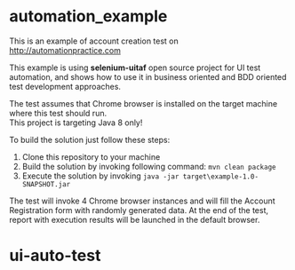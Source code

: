 # automation_example
This is an example of account creation test on http://automationpractice.com

This example is using **selenium-uitaf** open source project for UI test automation, 
and shows how to use it in business oriented and BDD oriented test development approaches.

The test assumes that Chrome browser is installed on the target machine where this test should run.
<br>This project is targeting Java 8 only!

To build the solution just follow these steps:
1)	Clone this repository to your machine
2)	Build the solution by invoking following command:  `mvn clean package`
3)	Execute the solution by invoking `java -jar target\example-1.0-SNAPSHOT.jar`

The test will invoke 4 Chrome browser instances and will fill the Account Registration form with randomly generated data.
At the end of the test, report with execution results will be launched in the default browser.
# ui-auto-test
